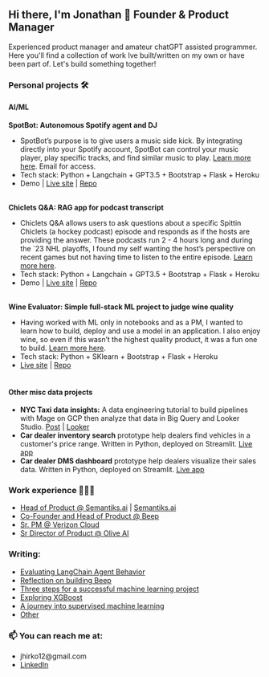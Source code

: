 ## Hi there, I'm Jonathan 🤙 Founder & Product Manager
Experienced product manager and amateur chatGPT assisted programmer. Here you'll find a collection of work Ive built/written on my own or have been part of. Let's build something together!

### Personal projects 🛠 
#### AI/ML
  <b>SpotBot: Autonomous Spotify agent and DJ</b>
    <ul>
      <li>SpotBot’s purpose is to give users a music side kick. By integrating directly into your Spotify account, SpotBot can control your music player, play specific tracks, and find similar music to play. <a href="https://github.com/shibby576/spot-bot">Learn more here</a>. Email for access.</li>
      <li>Tech stack: Python + Langchain + GPT3.5 + Bootstrap + Flask + Heroku</li>
      <li> Demo | <a href="https://www.spot-bot.xyz/">Live site</a> | <a href="https://github.com/shibby576/spot-bot">Repo</a></li>    
    </ul>
    <b>Chiclets Q&A: RAG app for podcast transcript</b>
    <ul>
      <li>Chiclets Q&A allows users to ask questions about a specific Spittin Chiclets (a hockey podcast) episode and responds as if the hosts are providing the answer. These podcasts run 2 - 4 hours long and during the `23 NHL playoffs, I found my self wanting the host’s perspective on recent games but not having time to listen to the entire episode. <a href="https://github.com/shibby576/chiclet/tree/main">Learn more here</a>.</li>
      <li>Tech stack: Python + Langchain + GPT3.5 + Bootstrap + Flask + Heroku</li>
      <li> Demo | <a href="https://playoffchat.herokuapp.com/">Live site</a> | <a href="https://github.com/shibby576/chiclet/tree/main">Repo</a></li>    
    </ul>
  <b>Wine Evaluator: Simple full-stack ML project to judge wine quality</b>
    <ul>
      <li>Having worked with ML only in notebooks and as a PM, I wanted to learn how to build, deploy and use a model in an application. I also enjoy wine, so even if this wasn’t the highest quality product, it was a fun one to build. <a href="https://github.com/shibby576/WineSite">Learn more here</a>.</li>
      <li>Tech stack: Python + SKlearn + Bootstrap + Flask + Heroku</li>
      <li> <a href="https://winesite.herokuapp.com/">Live site</a> | <a href="https://github.com/shibby576/WineSite">Repo</a></li>    
    </ul>
#### Other misc data projects
  <ul>
  <li><b>NYC Taxi data insights:</b> A data engineering tutorial to build pipelines with Mage on GCP then analyze that data in Big Query and Looker Studio. <a href="https://www.linkedin.com/posts/jonathanehirko_dataengineering-activity-7059221630962597888-aAPZ/?utm_source=share&utm_medium=member_desktop">Post</a> | <a href="https://lookerstudio.google.com/u/0/reporting/20901db7-026f-44a7-80fb-0686fcbe3a8c/page/oOsOD?s=vRl-2jijU3k">Looker</a></li>
    
  <li><b>Car dealer inventory search</b> prototype help dealers find vehicles in a customer's price range. Written in Python, deployed on Streamlit. <a href="https://lotalyticssearch.streamlit.app/">Live app</a></li>
  <li><b>Car dealer DMS dashboard</b> prototype help dealers visualize their sales data. Written in Python, deployed on Streamlit. <a href="https://lotalyticsdms.streamlit.app/">Live app</a></li>
  </ul>


### Work experience 👨🏻‍💻  
<ul>
  <li><a href="https://aivy.ai/" target="_blank">Head of Product @ Semantiks.ai</a> | <a href="https://semantiks.ai/" target="_blank">Semantiks.ai</a></li>
  <li><a href="https://beepauto.com/" target="_blank">Co-Founder and Head of Product @ Beep</a></li>
  <li><a href="https://www.verizon.com/about/news/verizon-cloud-unlimited" target="_blank">Sr. PM @ Verizon Cloud</a></li>
  <li><a href="https://oliveai.com/" target="_blank">Sr Director of Product @ Olive AI</a></li>
</ul>

### Writing:
<ul>
  <li><a href="https://medium.com/@jhirko12/navigating-the-path-to-reliable-autonomy-evaluating-langchain-agent-behavior-7b4cf3771766" target="_blank">Evaluating LangChain Agent Behavior</a></li>
  <li><a href="https://www.linkedin.com/pulse/reflection-my-time-building-beep-jonathan-hirko" target="_blank">Reflection on building Beep</a></li>
  <li><a href="https://medium.com/towards-data-science/three-steps-for-a-successful-machine-learning-project-baac098ba775" target="_blank">Three steps for a successful machine learning project</a></li>
  <li><a href="https://towardsdatascience.com/exploring-xgboost-4baf9ace0cf6" target="_blank">Exploring XGBoost</a></li>
  <li><a href="https://towardsdatascience.com/a-journey-into-supervised-machine-learning-f26f238b0477" target="_blank">A journey into supervised machine learning</a></li>
  <li><a href="https://medium.com/@jhirko12" target="_blank">Other</a></li>
</ul>

### 📫 You can reach me at: 
<ul>
  <li>jhirko12@gmail.com</li>
  <li><a href="https://www.linkedin.com/in/jonathanehirko/" target="_blank">LinkedIn</a></li>
</ul>


<!--
**shibby576/shibby576** is a ✨ _special_ ✨ repository because its `README.md` (this file) appears on your GitHub profile.

Here are some ideas to get you started:

- 🔭 I’m currently working on ...
- 🌱 I’m currently learning ...
- 👯 I’m looking to collaborate on ...
- 🤔 I’m looking for help with ...
- 💬 Ask me about ...
- 📫 How to reach me: ...
- 😄 Pronouns: ...
- ⚡ Fun fact: ...
-->
